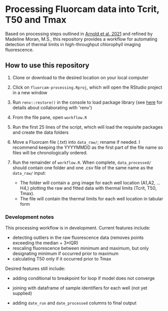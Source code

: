# Processing Fluorcam data into Tcrit, T50 and Tmax

Based on processing steps outlined in [Arnold et al. 2021](https://doi.org/10.1071/FP20344) and refined by Madeline Moran, M.S., this repository provides a workflow for automating detection of thermal limits in high-throughput chlorophyll imaging fluorescence.

## How to use this repository

1.  Clone or download to the desired location on your local computer

2.  Click on `fluorcam-processing.Rproj`, which will open the RStudio project in a new window

3.  Run `renv::restore()` in the console to load package library (see [here](https://rstudio.github.io/renv/articles/collaborating.html) for details about collaborating with 'renv')

4.  From the file pane, open `workflow.R`

5.  Run the first 25 lines of the script, which will load the requisite packages and create the data folders

6.  Move a Fluorcam file (.txt) into `data_raw/`; rename if needed. I recommend keeping the YYYYMMDD as the first part of the file name so files will be chronologically ordered.

7.  Run the remainder of `workflow.R`. When complete, `data_processed/` should contain one folder and one .csv file of the same name as the `data_raw/` input:

    -   The folder will contain a .png image for each well location (A1,A2, ... H4,) plotting the raw and fitted data with thermal limits (Tcrit, T50, Tmax).
    -   The file will contain the thermal limits for each well location in tabular form

### Development notes

This processing workflow is in development. Current features include:

-   detecting outliers in the raw fluorescence data (removes points exceeding the median + 3\*IQR)
-   rescaling fluorescence between minimum and maximum, but only designating minimum if occurred prior to maximum
-   calculating T50 only if it occurred prior to Tmax

Desired features still include:

-   adding conditional to breakpoint for loop if model does not converge

-   joining with dataframe of sample identifiers for each well (not yet supplied)

-   adding `date_run` and `date_processed` columns to final output
